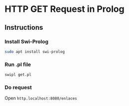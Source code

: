 # HTTP GET Request in Prolog

## Instructions

### Install Swi-Prolog
```bash
sudo apt install swi-prolog
```

### Run .pl file
```bash
swipl get.pl
```

### Do request
Open `http.localhost:8080/enlaces`

